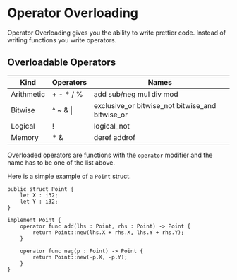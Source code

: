 # Operator Overloading

Operator Overloading gives you the ability to write prettier code. Instead of writing functions you write operators.

## Overloadable Operators

| Kind       | Operators | Names                                           |
|------------|-----------|-------------------------------------------------|
| Arithmetic | + - * / % | add sub/neg mul div mod                         |
| Bitwise    | ^ ~ & \|  | exclusive_or bitwise_not bitwise_and bitwise_or |
| Logical    | !         | logical_not                                     |
| Memory     | * &       | deref addrof                                    |

Overloaded operators are functions with the `operator` modifier and the name has to be one of the list above.

Here is a simple example of a `Point` struct.

```back
public struct Point {
    let X : i32;
    let Y : i32;
}

implement Point {
    operator func add(lhs : Point, rhs : Point) -> Point {
        return Point::new(lhs.X + rhs.X, lhs.Y + rhs.Y);
    }

    operator func neg(p : Point) -> Point {
        return Point::new(-p.X, -p.Y);
    }
}
```